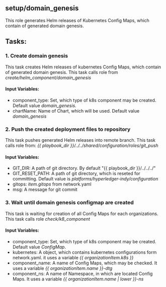 [//]: # (##############################################################################################)
[//]: # (Copyright Accenture. All Rights Reserved.)
[//]: # (SPDX-License-Identifier: Apache-2.0)
[//]: # (##############################################################################################)

## setup/domain_genesis
This role generates Helm releases of Kubernetes Config Maps, which contain of generated domain genesis.

## Tasks:
### 1. Create domain genesis
This task creates Helm releases of kubernetes Config Maps, which contain of generated domain genesis.
This task calls role from *create/helm_component/domain_genesis*
#### Input Variables:
 - component_type: Set, which type of k8s component may be created. Default value *domain_genesis*.
 - chartName: Name of Chart, which will be used. Default value *domain_genesis*
### 2. Push the created deployment files to repository
This task pushes generated Helm releases into remote branch.
This task calls role from: *{{ playbook_dir }}/../../shared/configuration/roles/git_push*
#### Input Variables:
 - GIT_DIR: A path of git directory. By default "{{ playbook_dir }}/../../../"
 - GIT_RESET_PATH: A path of git directory, which is reseted for committing. Default value is *platforms/hyperledger-indy/configuration*
 - gitops: *item.gitops* from network.yaml
 - msg: A message for git commit
### 3. Wait until domain genesis configmap are created
This task is waiting for creation of all Config Maps for each organizations.
This task calls role *check/k8_component*
#### Input Variables:
 - component_type: Set, which type of k8s component may be created. Default value *ConfigMap*.
 - kubernetes: A object, which contains kubernetes configurations form network.yaml. it uses a variable *{{ organizationItem.k8s }}*
 - component_name: A name of Config Maps, which may be checked. It uses a variable *{{ organizationItem.name }}-dtg*
 - component_ns: A name of Namespace, in which are located Config Maps. It uses a variable *{{ organizationItem.name | lower }}-ns*
